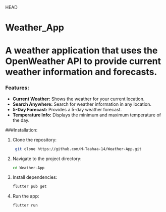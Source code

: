 HEAD
# Weather_App

A weather application that uses the OpenWeather API to provide current weather information and forecasts.
======
### Features:
- **Current Weather:** Shows the weather for your current location.
- **Search Anywhere:** Search for weather information in any location.
- **5-Day Forecast:** Provides a 5-day weather forecast.
- **Temperature Info:** Displays the minimum and maximum temperature of the day.

###Installation:
1. Clone the repository:
   ```bash
    git clone https://github.com/M-Taahaa-14/Weather-App.git
2. Navigate to the project directory:
    ```bash
    cd Weather-App
3. Install dependencies:
    ```bash
    flutter pub get
4. Run the app:
    ```bash
    flutter run
